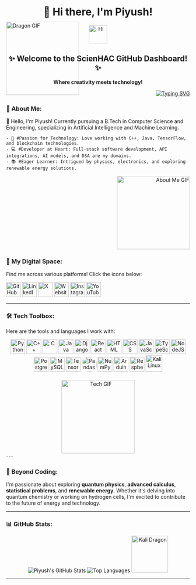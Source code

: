 <div align="center">
  <h1>👋 Hi there, I'm Piyush!</h1>
  <img src="https://raw.githubusercontent.com/nixin72/nixin72/master/wave.gif" alt="Hi" width="50">
  <h2>✨ Welcome to the ScienHAC GitHub Dashboard! ✨</h2>
  <p><strong>Where creativity meets technology!</strong></p>
</div>

<div align="right">
  <a href="https://git.io/typing-svg"><img src="https://readme-typing-svg.demolab.com?font=Fira+Code&duration=3000&pause=1000&width=610&lines=%F0%9F%91%8B+Hey+there%2C+fellow+developers!;%F0%9F%9A%80+Greetings%2C+explorers+of+innovation!;%F0%9F%8C%9F+Welcome+aboard+to+the+ScienHAC+GitHub+Dashboard!;%E2%9C%A8+Step+into+a+world+of+endless+possibilities!" alt="Typing SVG" /></a>
</div>
<div align="left">
    <img src="https://s11.gifyu.com/images/SAfTj.gif" alt="Dragon GIF" width="200" style="filter: hue-rotate(0deg);margin-top: -204px !important;">
</div>


### 🌟 About Me:
<div style="display: flex; justify-content: space-between; align-items: flex-start;display: inline-block;">
  <div style="flex: 2; text-align: left;">
    👋 Hello, I'm Piyush! Currently pursuing a B.Tech in Computer Science and Engineering, specializing in Artificial Intelligence and Machine Learning.
    
    - 🎯 #Passion for Technology: Love working with C++, Java, TensorFlow, and blockchain technologies.  
    - 💻 #Developer at Heart: Full-stack software development, API integrations, AI models, and DSA are my domains.
    - 📚 #Eager Learner: Intrigued by physics, electronics, and exploring renewable energy solutions.
  </div>
  <div style="flex: 1; text-align: right;" align="right">
    <img src="https://s11.gifyu.com/images/SAfkb.gif" alt="About Me GIF" width="200" style="filter: hue-rotate(0deg);">
  </div>
</div>



### 🔗 My Digital Space:
Find me across various platforms! Click the icons below:

[<img src="https://github.githubassets.com/images/modules/logos_page/GitHub-Mark.png" alt="GitHub" width="40">](https://github.com/ScienHAC/Piyush_space)
[<img src="https://cdn-icons-png.flaticon.com/512/174/174857.png" alt="LinkedIn" width="40">](https://www.linkedin.com/in/piyush-078455221/)
[<img src="https://cdn-icons-png.flaticon.com/128/5969/5969020.png" alt="X" width="40">](https://x.com/scienhac)
[<img src="https://1.bp.blogspot.com/-Hl2LdQb7ReM/Yant6IP37hI/AAAAAAAAAbo/vxaKHKIPI_ktlPZ4Hh4IozhQnz-CdL6zwCNcBGAsYHQ/s960/Scienhac_logo_favicon.png" alt="Website" width="40">](https://scienhac.blogspot.com/)
[<img src="https://cdn-icons-png.flaticon.com/512/174/174855.png" alt="Instagram" width="40">](https://www.instagram.com/scienhac)
[<img src="https://cdn-icons-png.flaticon.com/512/3670/3670147.png" alt="YouTube" width="40">](https://www.youtube.com/@scienhac)

---

### 🛠️ Tech Toolbox:
Here are the tools and languages I work with:

<div align="center">
  <img src="https://cdn-icons-png.flaticon.com/512/5968/5968350.png" alt="Python" width="40">
  <img src="https://cdn-icons-png.flaticon.com/512/6132/6132221.png" alt="C++" width="40">
  <img src="https://cdn-icons-png.flaticon.com/512/6132/6132222.png" alt="C" width="40">
  <img src="https://cdn-icons-png.flaticon.com/512/226/226777.png" alt="Java" width="40">
  <img src="https://cdn-icons-png.flaticon.com/512/919/919836.png" alt="Django" width="40">
  <img src="https://cdn-icons-png.flaticon.com/512/919/919851.png" alt="React" width="40">
  <img src="https://cdn-icons-png.flaticon.com/512/732/732190.png" alt="HTML" width="40">
  <img src="https://cdn-icons-png.flaticon.com/512/732/732007.png" alt="CSS" width="40">
  <img src="https://cdn-icons-png.flaticon.com/512/5968/5968292.png" alt="JavaScript" width="40">
  <img src="https://cdn-icons-png.flaticon.com/512/5968/5968381.png" alt="TypeScript" width="40">
  <img src="https://cdn-icons-png.flaticon.com/512/919/919836.png" alt="NodeJS" width="40">
  <img src="https://cdn-icons-png.flaticon.com/512/919/919854.png" alt="PostgreSQL" width="40">
  <img src="https://cdn-icons-png.flaticon.com/512/919/919836.png" alt="MySQL" width="40">
  <img src="https://upload.wikimedia.org/wikipedia/commons/thumb/2/2d/Tensorflow_logo.svg/115px-Tensorflow_logo.svg.png?20170429160244" alt="TensorFlow" width="40">
  <img src="https://i.imghippo.com/files/NoWh11727523269.png" alt="Pandas" width="40" style="border-radius: 15px;">
  <img src="https://cdn.worldvectorlogo.com/logos/numpy-1.svg" alt="NumPy" width="40">
  <img src="https://cdn.worldvectorlogo.com/logos/arduino-1.svg" alt="Arduino" width="40">
  <img src="https://cdn-icons-png.flaticon.com/512/919/919855.png" alt="Respberry pi" width="40">
  <img src="https://img.icons8.com/?size=256&id=101665&format=png" alt="Kali Linux" width="45">
</div>
<div align="center">
<img src="https://s11.gifyu.com/images/SAf92.gif" alt="Tech GIF" width="200" style="filter: hue-rotate(0deg); margin-top: 20px;">
</div>
---

### 🧠 Beyond Coding:
I'm passionate about exploring **quantum physics**, **advanced calculus**, **statistical problems**, and **renewable energy**. Whether it's delving into quantum chemistry or working on hydrogen cells, I'm excited to contribute to the future of energy and technology.

---

### 📊 GitHub Stats:
<div align="center">
  <img src="https://github-readme-stats.vercel.app/api?username=ScienHAC&show_icons=true&theme=radical" alt="Piyush's GitHub Stats">
  <img src="https://github-readme-stats.vercel.app/api/top-langs/?username=ScienHAC&layout=compact&theme=radical" alt="Top Languages">
  <img src="https://raw.githubusercontent.com/mayanksharma27/mayanksharma27/master/assets/dragon.gif" alt="Kali Dragon" style="width: 100px; filter: hue-rotate(0deg);">
</div>

---

<!-- Add interactive section here -->
